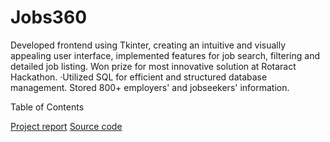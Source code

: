 # Jobs360
Developed frontend using Tkinter, creating an intuitive and visually appealing user interface, implemented features for job search, filtering and detailed job listing. Won prize for most innovative solution at Rotaract Hackathon. ·Utilized SQL for efficient and structured database management. Stored 800+ employers' and jobseekers' information.

Table of Contents

[Project report](https://docs.google.com/document/d/1IrnPedDwHi5010fCifLkzwisQ8yNybnQ4ww1JsaVPQ0/edit?usp=sharing)
[Source code](https://github.com/CUSTEDLOL/Jobs360/blob/main/jobs360.py)
